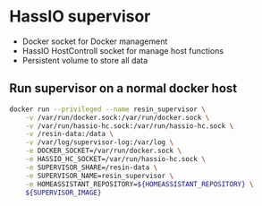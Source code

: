 
# HassIO supervisor

- Docker socket for Docker management
- HassIO HostControll socket for manage host functions
- Persistent volume to store all data

## Run supervisor on a normal docker host

```bash
docker run --privileged --name resin_supervisor \
    -v /var/run/docker.sock:/var/run/docker.sock \
    -v /var/run/hassio-hc.sock:/var/run/hassio-hc.sock \
    -v /resin-data:/data \
    -v /var/log/supervisor-log:/var/log \
    -e DOCKER_SOCKET=/var/run/docker.sock \
    -e HASSIO_HC_SOCKET=/var/run/hassio-hc.sock \
    -e SUPERVISOR_SHARE=/resin-data \
    -e SUPERVISOR_NAME=resin_supervisor \
    -e HOMEASSISTANT_REPOSITORY=${HOMEASSISTANT_REPOSITORY} \
    ${SUPERVISOR_IMAGE}
```
